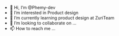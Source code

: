 - 👋 Hi, I’m @Phemy-dev
- 👀 I’m interested in Product design
- 🌱 I’m currently learning product design at ZuriTeam
- 💞️ I’m looking to collaborate on ...
- 📫 How to reach me ...

<!---
Phemy-dev/Phemy-dev is a ✨ special ✨ repository because its `README.md` (this file) appears on your GitHub profile.
You can click the Preview link to take a look at your changes.
--->
